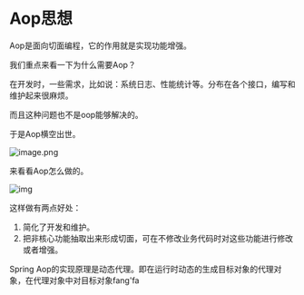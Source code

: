 # Aop思想

Aop是面向切面编程，它的作用就是实现功能增强。

我们重点来看一下为什么需要Aop？

在开发时，一些需求，比如说：系统日志、性能统计等。分布在各个接口，编写和维护起来很麻烦。

而且这种问题也不是oop能够解决的。

于是Aop横空出世。

![image.png](https://cdn.nlark.com/yuque/0/2022/png/2388408/1664452571741-a26a2af1-85c4-4e35-8de1-77b3917f8ae0.png)

来看看Aop怎么做的。

![img](https://pic3.zhimg.com/80/v2-54e35a953efa7b9d7cb078a3d0d7d936_720w.webp)

这样做有两点好处：

1. 简化了开发和维护。
2. 把非核心功能抽取出来形成切面，可在不修改业务代码时对这些功能进行修改或者增强。

Spring Aop的实现原理是动态代理。即在运行时动态的生成目标对象的代理对象，在代理对象中对目标对象fang'fa